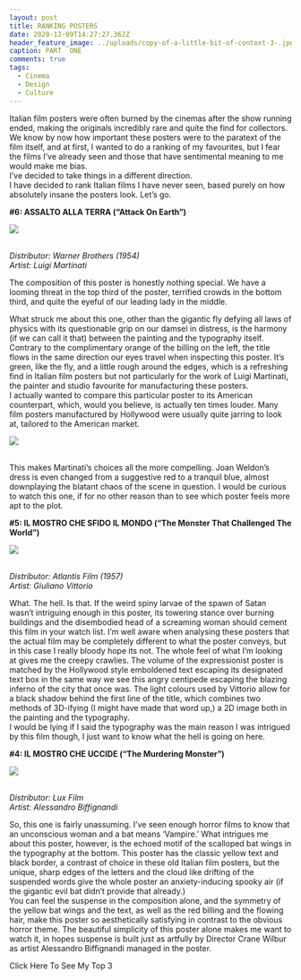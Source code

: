 ```yaml
---
layout: post
title: RANKING POSTERS
date: 2020-12-09T14:27:27.362Z
header_feature_image: ../uploads/copy-of-a-little-bit-of-context-3-.jpg
caption: PART  ONE
comments: true
tags:
  - Cinema
  - Design
  - Culture
---
```

Italian film posters were often burned by the cinemas after the show running ended, making the originals incredibly rare and quite the find for collectors. We know by now how important these posters were to the paratext of the film itself, and at first, I wanted to do a ranking of my favourites, but I fear the films I’ve already seen and those that have sentimental meaning to me would make me bias.\
I’ve decided to take things in a different direction.\
I have decided to rank Italian films I have never seen, based purely on how absolutely insane the posters look. Let’s go.

**\#6: ASSALTO ALLA TERRA (“Attack On Earth”)**

![](../uploads/locandina.jpg)

\
*Distributor: Warner Brothers (1954)*\
*Artist: Luigi Martinati*

The composition of this poster is honestly nothing special. We have a looming threat in the top third of the poster, terrified crowds in the bottom third, and quite the eyeful of our leading lady in the middle.

What struck me about this one, other than the gigantic fly defying all laws of physics with its questionable grip on our damsel in distress, is the harmony (if we can call it that) between the painting and the typography itself. Contrary to the complimentary orange of the billing on the left, the title flows in the same direction our eyes travel when inspecting this poster. It’s green, like the fly, and a little rough around the edges, which is a refreshing find in Italian film posters but not particularly for the work of Luigi Martinati, the painter and studio favourite for manufacturing these posters.\
I actually wanted to compare this particular poster to its American counterpart, which, would you believe, is actually ten times louder. Many film posters manufactured by Hollywood were usually quite jarring to look at, tailored to the American market.

![](../uploads/themhrws.jpg)

\
This makes Martinati’s choices all the more compelling. Joan Weldon’s dress is even changed from a suggestive red to a tranquil blue, almost downplaying the blatant chaos of the scene in question. I would be curious to watch this one, if for no other reason than to see which poster feels more apt to the plot.

**\#5: IL MOSTRO CHE SFIDO IL MONDO (“The Monster That Challenged The World”)**

![](../uploads/gettyimages-1137145816-1024x1024.jpg)

\
*Distributor: Atlantis Film (1957)*\
*Artist: Giuliano Vittorio*

What. The hell. Is that. If the weird spiny larvae of the spawn of Satan wasn’t intriguing enough in this poster, its towering stance over burning buildings and the disembodied head of a screaming woman should cement this film in your watch list. I’m well aware when analysing these posters that the actual film may be completely different to what the poster conveys, but in this case I really bloody hope its not. The whole feel of what I’m looking at gives me the creepy crawlies. The volume of the expressionist poster is matched by the Hollywood style emboldened text escaping its designated text box in the same way we see this angry centipede escaping the blazing inferno of the city that once was. The light colours used by Vittorio allow for a black shadow behind the first line of the title, which combines two methods of 3D-ifying (I might have made that word up,) a 2D image both in the painting and the typography.\
I would be lying if I said the typography was the main reason I was intrigued by this film though, I just want to know what the hell is going on here.

**\#4: IL MOSTRO CHE UCCIDE (“The Murdering Monster”)**

![](../uploads/ms03-2.webp)

\
*Distributor: Lux Film*\
*Artist: Alessandro Biffignandi*

So, this one is fairly unassuming. I’ve seen enough horror films to know that an unconscious woman and a bat means ‘Vampire.’ What intrigues me about this poster, however, is the echoed motif of the scalloped bat wings in the typography at the bottom. This poster has the classic yellow text and black border, a contrast of choice in these old Italian film posters, but the unique, sharp edges of the letters and the cloud like drifting of the suspended words give the whole poster an anxiety-inducing spooky air (if the gigantic evil bat didn’t provide that already.)\
You can feel the suspense in the composition alone, and the symmetry of the yellow bat wings and the text, as well as the red billing and the flowing hair, make this poster so aesthetically satisfying in contrast to the obvious horror theme. The beautiful simplicity of this poster alone makes me want to watch it, in hopes suspense is built just as artfully by Director Crane Wilbur as artist Alessandro Biffignandi managed in the poster.

Click Here To See My Top 3